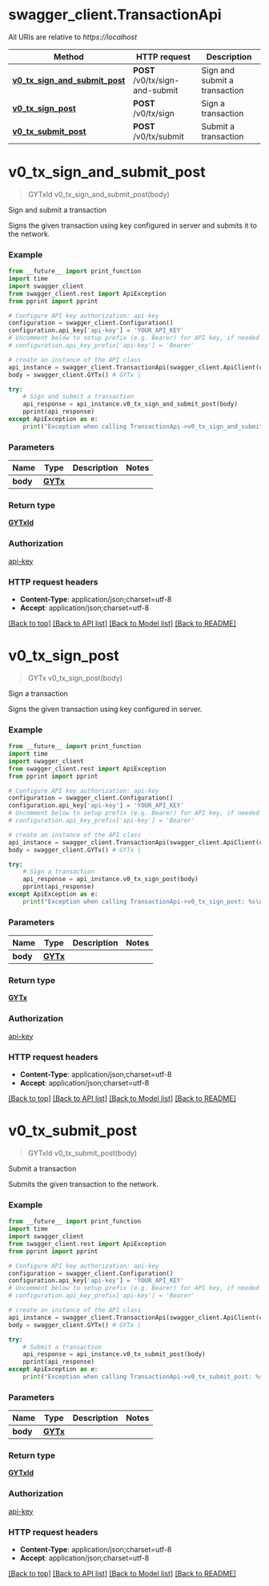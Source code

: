 # swagger_client.TransactionApi

All URIs are relative to *https://localhost*

Method | HTTP request | Description
------------- | ------------- | -------------
[**v0_tx_sign_and_submit_post**](TransactionApi.md#v0_tx_sign_and_submit_post) | **POST** /v0/tx/sign-and-submit | Sign and submit a transaction
[**v0_tx_sign_post**](TransactionApi.md#v0_tx_sign_post) | **POST** /v0/tx/sign | Sign a transaction
[**v0_tx_submit_post**](TransactionApi.md#v0_tx_submit_post) | **POST** /v0/tx/submit | Submit a transaction


# **v0_tx_sign_and_submit_post**
> GYTxId v0_tx_sign_and_submit_post(body)

Sign and submit a transaction

Signs the given transaction using key configured in server and submits it to the network.

### Example
```python
from __future__ import print_function
import time
import swagger_client
from swagger_client.rest import ApiException
from pprint import pprint

# Configure API key authorization: api-key
configuration = swagger_client.Configuration()
configuration.api_key['api-key'] = 'YOUR_API_KEY'
# Uncomment below to setup prefix (e.g. Bearer) for API key, if needed
# configuration.api_key_prefix['api-key'] = 'Bearer'

# create an instance of the API class
api_instance = swagger_client.TransactionApi(swagger_client.ApiClient(configuration))
body = swagger_client.GYTx() # GYTx | 

try:
    # Sign and submit a transaction
    api_response = api_instance.v0_tx_sign_and_submit_post(body)
    pprint(api_response)
except ApiException as e:
    print("Exception when calling TransactionApi->v0_tx_sign_and_submit_post: %s\n" % e)
```

### Parameters

Name | Type | Description  | Notes
------------- | ------------- | ------------- | -------------
 **body** | [**GYTx**](GYTx.md)|  | 

### Return type

[**GYTxId**](GYTxId.md)

### Authorization

[api-key](../README.md#api-key)

### HTTP request headers

 - **Content-Type**: application/json;charset=utf-8
 - **Accept**: application/json;charset=utf-8

[[Back to top]](#) [[Back to API list]](../README.md#documentation-for-api-endpoints) [[Back to Model list]](../README.md#documentation-for-models) [[Back to README]](../README.md)

# **v0_tx_sign_post**
> GYTx v0_tx_sign_post(body)

Sign a transaction

Signs the given transaction using key configured in server.

### Example
```python
from __future__ import print_function
import time
import swagger_client
from swagger_client.rest import ApiException
from pprint import pprint

# Configure API key authorization: api-key
configuration = swagger_client.Configuration()
configuration.api_key['api-key'] = 'YOUR_API_KEY'
# Uncomment below to setup prefix (e.g. Bearer) for API key, if needed
# configuration.api_key_prefix['api-key'] = 'Bearer'

# create an instance of the API class
api_instance = swagger_client.TransactionApi(swagger_client.ApiClient(configuration))
body = swagger_client.GYTx() # GYTx | 

try:
    # Sign a transaction
    api_response = api_instance.v0_tx_sign_post(body)
    pprint(api_response)
except ApiException as e:
    print("Exception when calling TransactionApi->v0_tx_sign_post: %s\n" % e)
```

### Parameters

Name | Type | Description  | Notes
------------- | ------------- | ------------- | -------------
 **body** | [**GYTx**](GYTx.md)|  | 

### Return type

[**GYTx**](GYTx.md)

### Authorization

[api-key](../README.md#api-key)

### HTTP request headers

 - **Content-Type**: application/json;charset=utf-8
 - **Accept**: application/json;charset=utf-8

[[Back to top]](#) [[Back to API list]](../README.md#documentation-for-api-endpoints) [[Back to Model list]](../README.md#documentation-for-models) [[Back to README]](../README.md)

# **v0_tx_submit_post**
> GYTxId v0_tx_submit_post(body)

Submit a transaction

Submits the given transaction to the network.

### Example
```python
from __future__ import print_function
import time
import swagger_client
from swagger_client.rest import ApiException
from pprint import pprint

# Configure API key authorization: api-key
configuration = swagger_client.Configuration()
configuration.api_key['api-key'] = 'YOUR_API_KEY'
# Uncomment below to setup prefix (e.g. Bearer) for API key, if needed
# configuration.api_key_prefix['api-key'] = 'Bearer'

# create an instance of the API class
api_instance = swagger_client.TransactionApi(swagger_client.ApiClient(configuration))
body = swagger_client.GYTx() # GYTx | 

try:
    # Submit a transaction
    api_response = api_instance.v0_tx_submit_post(body)
    pprint(api_response)
except ApiException as e:
    print("Exception when calling TransactionApi->v0_tx_submit_post: %s\n" % e)
```

### Parameters

Name | Type | Description  | Notes
------------- | ------------- | ------------- | -------------
 **body** | [**GYTx**](GYTx.md)|  | 

### Return type

[**GYTxId**](GYTxId.md)

### Authorization

[api-key](../README.md#api-key)

### HTTP request headers

 - **Content-Type**: application/json;charset=utf-8
 - **Accept**: application/json;charset=utf-8

[[Back to top]](#) [[Back to API list]](../README.md#documentation-for-api-endpoints) [[Back to Model list]](../README.md#documentation-for-models) [[Back to README]](../README.md)

